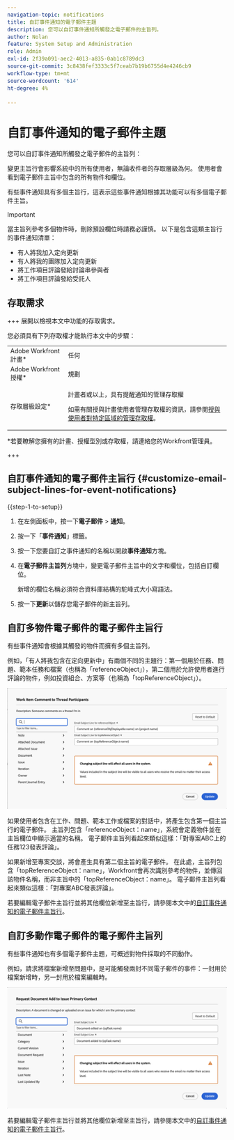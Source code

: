 ```yaml
---
navigation-topic: notifications
title: 自訂事件通知的電子郵件主題
description: 您可以自訂事件通知所觸發之電子郵件的主旨列。
author: Nolan
feature: System Setup and Administration
role: Admin
exl-id: 2f39a091-aec2-4013-a835-0ab1c8789dc3
source-git-commit: 3c8438fef3333c5f7ceab7b19b6755d4e4246cb9
workflow-type: tm+mt
source-wordcount: '614'
ht-degree: 4%

---
```


# 自訂事件通知的電子郵件主題

您可以自訂事件通知所觸發之電子郵件的主旨列：

變更主旨行會影響系統中的所有使用者，無論收件者的存取層級為何。 使用者會看到電子郵件主旨中包含的所有物件和欄位。

有些事件通知具有多個主旨行，這表示這些事件通知根據其功能可以有多個電子郵件主旨。

>[!IMPORTANT]
>
>當主旨列參考多個物件時，刪除預設欄位時請務必謹慎。 以下是包含這類主旨行的事件通知清單：
>
>* 有人將我加入定向更新
>* 有人將我的團隊加入定向更新
>* 將工作項目評論發給討論串參與者
>* 將工作項目評論發給受託人
>

## 存取需求

+++ 展開以檢視本文中功能的存取需求。

您必須具有下列存取權才能執行本文中的步驟：

<table style="table-layout:auto"> 
 <col> 
 </col> 
 <col> 
 </col> 
 <tbody> 
  <tr> 
   <td role="rowheader">Adobe Workfront計畫*</td> 
   <td>任何</td> 
  </tr> 
  <tr> 
   <td role="rowheader">Adobe Workfront授權*</td> 
   <td>規劃</td> 
  </tr> 
  <tr> 
   <td role="rowheader">存取層級設定*</td> 
   <td> <p>計畫者或以上，具有提醒通知的管理存取權</p> <p>如需有關授與計畫使用者管理存取權的資訊，請參閱<a href="../../../administration-and-setup/add-users/configure-and-grant-access/grant-users-admin-access-certain-areas.md" class="MCXref xref">授與使用者對特定區域的管理存取權</a>。</p> </td> 
  </tr> 
 </tbody> 
</table>

&#42;若要瞭解您擁有的計畫、授權型別或存取權，請連絡您的Workfront管理員。

+++

## 自訂事件通知的電子郵件主旨行 {#customize-email-subject-lines-for-event-notifications}

{{step-1-to-setup}}

1. 在左側面板中，按一下&#x200B;**電子郵件** > **通知**。

1. 按一下「**事件通知**」標籤。
1. 按一下您要自訂之事件通知的名稱以開啟&#x200B;**事件通知**&#x200B;方塊。
1. 在&#x200B;**電子郵件主旨列**&#x200B;方塊中，變更電子郵件主旨中的文字和欄位，包括自訂欄位。

   新增的欄位名稱必須符合資料庫結構的駝峰式大小寫語法。<!--For more information about how our objects and their fields are named in the Workfront database, see the [Adobe Workfront API](../../../wf-api/workfront-api.md).-->

1. 按一下&#x200B;**更新**&#x200B;以儲存您電子郵件的新主旨列。

## 自訂多物件電子郵件的電子郵件主旨行

有些事件通知會根據其觸發的物件而擁有多個主旨列。

例如，「有人將我包含在定向更新中」有兩個不同的主題行：第一個用於任務、問題、範本任務和檔案（也稱為「referenceObject」），第二個用於允許使用者進行評論的物件，例如投資組合、方案等（也稱為「topReferenceObject」）。

![事件不是多個主旨列](assets/ev-multiple-subject.png)

如果使用者包含在工作、問題、範本工作或檔案的對話中，將產生包含第一個主旨行的電子郵件。 主旨列包含「referenceObject：name」，系統會定義物件並在主旨欄位中顯示適當的名稱。 電子郵件主旨列看起來類似這樣：「對專案ABC上的任務123發表評論」。

如果新增至專案交談，將會產生具有第二個主旨的電子郵件。 在此處，主旨列包含「topReferenceObject：name」，Workfront會再次識別參考的物件，並傳回該物件名稱，而非主旨中的「topReferenceObject：name」。 電子郵件主旨列看起來類似這樣：「對專案ABC發表評論」。

若要編輯電子郵件主旨行並將其他欄位新增至主旨行，請參閱本文中的[自訂事件通知的電子郵件主旨行](#customize-email-subject-lines-for-event-notifications)。

## 自訂多動作電子郵件的電子郵件主旨列

有些事件通知也有多個電子郵件主題，可概述對物件採取的不同動作。

例如，請求將檔案新增至問題中，是可能觸發兩封不同電子郵件的事件：一封用於檔案新增時，另一封用於檔案編輯時。



![事件不是多個主旨列](assets/Ev-not-mult-subj-lines.png)

若要編輯電子郵件主旨行並將其他欄位新增至主旨行，請參閱本文中的[自訂事件通知的電子郵件主旨行](#customize-email-subject-lines-for-event-notifications)。
